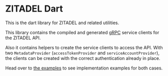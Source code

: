 # ZITADEL Dart

This is the dart library for ZITADEL and related utilities.

This library contains the compiled and generated [gRPC](https://grpc.io/)
service clients for the ZITADEL API.

Also it contains helpers to create the service clients to access the API.
With two `MetadataProvider` (`accessTokenProvider` and `serviceAccountProvider`),
the clients can be created with the correct authentication already in place.

Head over to [the examples](./example) to see implementation
examples for both cases.
